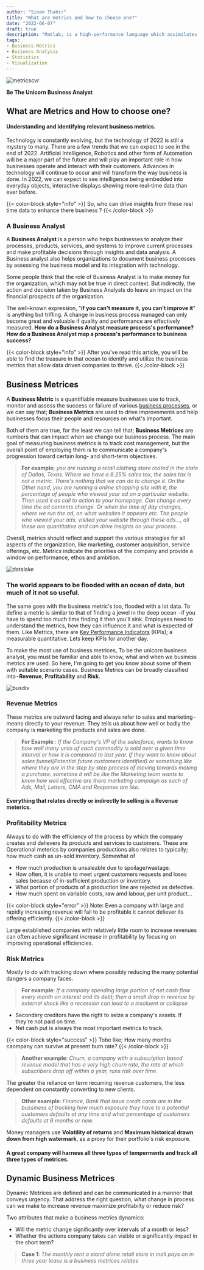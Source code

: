 ```yaml
---
author: "Sinan Thahir"
title: "What are metrics and how to choose one?"
date: "2022-06-07"
draft: true
description: "Matlab, is a high-performance language which assimilates computation, visualization and programming in a single environment. MATLAB is an interactive system whose basic data element is an array that does not require dimensioning."
tags: 
- Business Metrics
- Business Analysis
- Statistics
- Visualization
---
```

![metricscvr](metricscvr.jpg)

**Be The Unicorn Business Analyst**
## What are Metrics and How to choose one?
#### Understanding and identifying relevant business metrics.

Technology is constantly evolving, but the technology of 2022 is still a mystery to many. There are a few trends that we can expect to see in the end of 2022. Artificial Intelligence, Robotics and other form of Automation will be a major part of the future and will play an important role in how businesses operate and interact with their customers. Advances in technology will continue to occur and will transform the way business is done. In 2022, we can expect to see intelligence being embedded into everyday objects, interactive displays showing more real-time data than ever before.

{{< color-block style="info" >}}
So, who can drive insights from these real time data to enhance there business ?
{{< /color-block >}}

### A Business Analyst
A **Business Analyst** is a person who helps businesses to analyze their processes, products, services, and systems to improve current processes and make profitable decisions through insights and data analysis. A Business analyst also helps organizations to document business processes by assessing the business model and its integration with technology.

Some people think that the role of Business Analyst is to make money for the organization, which may not be true in direct context. But indirectly, the action and decision taken by Business Analysts do leave an impact on the financial prospects of the organization.

The well-known expression, "**if you can't measure it, you can't improve it**" is anything but trifling. A change in business process managed can only become great and valuable if quality and performance are effectively measured. **How do a Business Analyst measure process's performance? How do a Business Analyst map a process's performance to business success?**

{{< color-block style="info" >}}
After you've read this article, you will be able to find the treasure in that ocean to identify and utilize the business metrics that allow data driven companies to thrive.
{{< /color-block >}}

## Business Metrices
A **Business Metric** is a quantifiable measure businesses use to track, monitor and assess the success or failure of various [business processes](https://kissflow.com/workflow/bpm/business-process/), or we can say that; **Business Metrics** are used to drive improvements and help businesses focus their people and resources on what's important.

Both of them are true, for the least we can tell that; **Business Metrices** are numbers that can impact when we change our business process. The main goal of measuring business metrics is to track cost management, but the overall point of employing them is to communicate a company's progression toward certain long- and short-term objectives.

> **For example**; *you are running a retail clothing store rooted in the state of Dallas, Texas. Where we have a 8.25% sales tax, the sales tax is not a metric. There's nothing that we can do to change it. On the Other hand, you are running a online shopping site with it; the percentage of people who viewed your ad on a particular website. Then used it as call to action to your homepage. Can change every time the ad contents change. Or when the time of day changes, where we run the ad, on what websites it appears etc. The people who viewed your ads, visited your website through these ads…, all these are quantitative and can drive insights on your process.*

Overall, metrics should reflect and support the various strategies for all aspects of the organization, like marketing, customer acquisition, service offerings, etc. Metrics indicate the priorities of the company and provide a window on performance, ethos and ambition.

![datalake](datalake.jpeg)

### The world appears to be flooded with an ocean of data, but much of it not so useful.

The same goes with the business metric's too, flooded with a lot data. To define a metric is similar to that of finding a jewel in the deep ocean  - if you have to spend too much time finding it then you'll sink. Employees need to understand the metrics, how they can influence it and what is expected of them. Like Metrics, there are [Key Performance Indicators](https://www.klipfolio.com/resources/articles/what-is-a-key-performance-indicator) (KPIs); a measurable quantitative. Lets keep KPIs for another day.

To make the most use of business metrices, To be the unicorn business analyst, you must be familiar and able to know, what and when we business metrics are used. So here, I'm going to get you know about some of them with suitable scenario cases. Business Metrics can be broadly classified into - **Revenue**, **Profitability** and **Risk**.

![busdiv](busdiv.png)

### Revenue Metrics
These metrics are outward facing and always refer to sales and marketing - means directly to your revenue. They tells us about how well or badly the company is marketing the products and sales are done.

> **For Example** : *If the Company's VP of the salesforce, wants to know how well many units of each commodity is sold over a given time interval or how it is compared to last year. If they want to know about sales funnel(Potential future customers identified) or something like where they are in the step by step process of moving towards making a purchase. sometime it will be like the Marketing team wants to know how well effective are there marketing campaign as such of Ads, Mail, Letters, CMA and Response are like.*

#### Everything that relates directly or indirectly to selling is a Revenue meterics.

### Profitability Metrics

Always to do with the efficiency of the process by which the company creates and delievers its products and services to customers. These are Operational meterics by companies productions also relates to typically; how much cash as un-sold inventory. Somewhat of
- How much production is unsaleable due to spoilage/wastage.
- How often, it is unable to meet urgent customers requests and loses sales because of in-sufficient production or inventory.
- What portion of products of a production line are rejected as defective.
- How much spent on variable costs, raw amd labour, per unit product...

{{< color-block style="error" >}}
Note: Even a company with large and rapidly increasing revenue will fail to be profitable it cannot deliever its offering efficiently.
{{< /color-block >}}

Large established companies with relatively little room to increase revenues can often achieve significant increase in profitability by focusing on improving operational efficiencies.

### Risk Metrics

Mostly to do with tracking down where possibly reducing the many potential dangers a company faces.

> **For example**: *If a company spending large portion of net cash flow every month on interest and its debt; then a small drop in revenue by external shock like a recession can lead to a insoluent or collapse*

- Secondary creditors have the right to seize a company's assets. If they're not paid on time.
- Net cash put is always the most important metrics to track.

{{< color-block style="success" >}}
Tobe like; How many months caompany can survive at present burn rate?
{{< /color-block >}}

> **Another example**: *Churn, a company with a subscription based revenue model that has a very high churn rate, the rate at which subscribers drop off within a year, runs risk over time.*

The greater the reliance on term recurring revenue customers, the less dependent on constantly converting to new clients.

> **Other example**: *Finance, Bank that issue credit cards are in the bussiness of tracking how much exposure they have to a potential customers defaults at any time and what percentage of customers defaults at 6 months or new.*

Money managers use **Volatility of returns** and **Maximum historical drawn down from high watermark**, as a proxy for their portfolio's risk exposure.

#### A great company will harness all three types of temperments and track all three types of metrices.

## Dynamic Business Metrices

Dynamic Metrices are defined and can be communicated in a manner that conveys urgency. That address the right question, what change in process can we make to increase revenue maximize profitabilty or reduce risk?

Two attributes that make a business metrics dynamics:
- Will the metric change significantly over intervals of a month or less?
- Whether the actions company takes can visible or significantly impact in the short term?

> **Case 1**: *The monthly rent a stand alone retail store in mall pays on in three year lease is a business metrices relates*